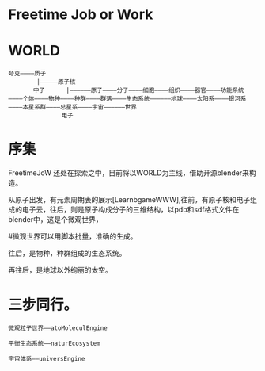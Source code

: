 # Freetime Job or Work



# WORLD

    夸克————质子
            |—————原子核
           中子      |——————原子————分子————细胞————组织————器官————功能系统————个体————物种————种群————群落————生态系统——————地球————太阳系————银河系————本星系群————总星系————宇宙——————世界
                   电子

# 序集


FreetimeJoW  还处在探索之中，目前将以WORLD为主线，借助开源blender来构造。

从原子出发，有元素周期表的展示[LearnbgameWWW],往前，有原子核和电子组成的电子云，往后，则是原子构成分子的三维结构，以pdb和sdf格式文件在blender中，这是个微观世界，

#微观世界可以用脚本批量，准确的生成。

往后，是物种，种群组成的生态系统。

再往后，是地球以外绚丽的太空。


# 三步同行。

    微观粒子世界——atoMoleculEngine

    平衡生态系统——naturEcosystem

    宇宙体系——universEngine





